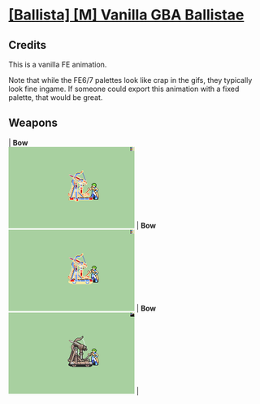 # [\[Ballista\] \[M\] Vanilla GBA Ballistae](./)
## Credits

This is a vanilla FE animation.

Note that while the FE6/7 palettes look like crap in the gifs, they typically look fine ingame. If someone could export this animation with a fixed palette, that would be great.

## Weapons

| <b>Bow</b><br/><img alt="Bow animation" src="./5.%20Bow%20(FE6%20Ballista)/Bow.gif"/> | <b>Bow</b><br/><img alt="Bow animation" src="./5.%20Bow%20(FE7%20Ballista)/Bow.gif"/> | <b>Bow</b><br/><img alt="Bow animation" src="./5.%20Bow%20(FE8%20Ballista)/Bow.gif"/> |
